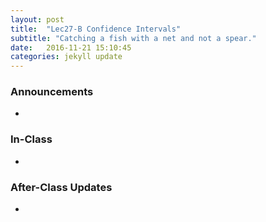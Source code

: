 ```yaml
---
layout: post
title:  "Lec27-B Confidence Intervals"
subtitle: "Catching a fish with a net and not a spear."
date:   2016-11-21 15:10:45
categories: jekyll update
---
```




### Announcements

* 



### In-Class

*


### After-Class Updates

* 
